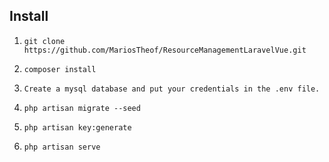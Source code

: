 ## Install

1. `git clone https://github.com/MariosTheof/ResourceManagementLaravelVue.git`
   
2. `composer install`

3. `Create a mysql database and put your credentials in the .env file.`

4. `php artisan migrate --seed`

5. `php artisan key:generate`

6. `php artisan serve`
